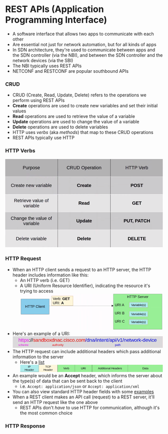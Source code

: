 # REST APIs (Application Programming Interface)
- A software interface that allows two apps to communicate with each other
- Are essential not just for network automation, but for all kinds of apps
- In SDN architecture, they're used to communicate between apps and the SDN controller (via the NBI), and between the SDN controller and the network devices (via the SBI)
- The NBI typically uses REST APIs
- NETCONF and RESTCONF are popular southbound APIs
### CRUD
- CRUD (Create, Read, Update, Delete) refers to the operations we perform using REST APIs
- **Create** operations are used to create new variables and set their initial values
- **Read** operations are used to retrieve the value of a variable
- **Update** operations are used to change the value of a variable
- **Delete** operations are used to delete variables
- HTTP uses *verbs* (aka *methods*) that map to these CRUD operations
- REST APIs typically use HTTP
### HTTP Verbs
![](attachments/f9b44aaf2ed980eb0a829c565bb310ed.png)
### HTTP Request
- When an HTTP client sends a request to an HTTP server, the HTTP header includes information like this:
	- An HTTP verb (i.e. GET)
	- A URI (Uniform Resource Identifier), indicating the resource it's trying to access
![](attachments/1b125fa3448286d63754b478faa5ea1d.png)
- Here's an example of a URI:
![](attachments/c5695e65549203ac1819aae996940618.png)
- The HTTP request can include additional headers which pass additional information to the server
	- Here's a [list](https://developer.mozilla.org/en-US/docs/Web/HTTP/Headers)
![](attachments/fd8f38a9fd1d9d0477074b9e1ad41e5f.png)
- An example would be an **Accept** header, which informs the server about the type(s) of data that can be sent back to the client
	- i.e. `Accept: application/json` or `Accept: application/xml`
- You can also view standard HTTP header fields with some [examples](https://en.wikipedia.org/wiki/List_of_HTTP_header_fields)
- When a REST client makes an API call (request) to a REST server, it'll send an HTTP request like the one above
	- REST APIs don't *have* to use HTTP for communication, although it's the most common choice
### HTTP Response
